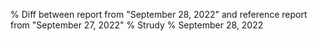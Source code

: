 % Diff between report from "September 28, 2022" and reference report from "September 27, 2022"
% Strudy
% September 28, 2022


